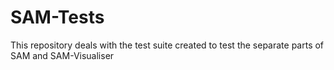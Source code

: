 # SAM-Tests
This repository deals with the test suite created to test the separate parts of SAM and SAM-Visualiser
